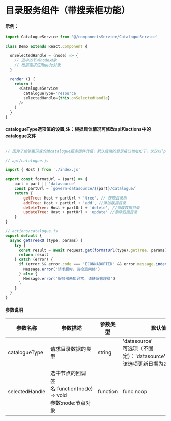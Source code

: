 # 目录服务组件（带搜索框功能）

#### 示例：

```js
import CatalogueService from '@/componentsService/CatalogueService'

class Demo extends React.Component {

  onSelectedHandle = (node) => {
    // 选中的节点node对象
    // 根据需求应用node对象
  }

  render () {
  	return (
      <CatalogueService
        catalogueType='resource'
        selectedHandle={this.onSelectedHandle}
      />
  	)
  }
}
```

#### catalogueType选项值的设置,注：根据具体情况可修改api和actions中的catalogue文件

```js

// 因为了能够更渐变的给catalogue服务组件传值，默认后端的目录接口地址如下，仅仅以‘part’作为唯一区分

// api/catalogue.js

import { Host } from './index.js'

export const formatUrl = (part) => {
	part = part || 'datasource'
	const partUrl = `govern-datasource/${part}/catalogue/`
	return {
		getTree: Host + partUrl + 'tree', // 获取目录树
		addTree: Host + partUrl + 'add', //添加数据目录
		deleteTree: Host + partUrl + 'delete', //修改数据目录
		updateTree: Host + partUrl + 'update' //删除数据目录
	}
}

// actions/catalogue.js
export default {
  async getTreeRQ (type, params) {
    try {
      const result = await request.get(formatUrl(type).getTree, params)
      return result
    } catch (error) {
      if (error && error.code === 'ECONNABORTED' && error.message.indexOf('timeout') !== -1) {
        Message.error('请求超时，请检查网络')
      } else {
        Message.error('服务器未知异常，请联系管理员')
      }
    }
  }
}

```


#### 参数说明

|  参数名称  | 参数描述 | 参数类型 | 默认值 |
|  ----  | ----  | ----  | ----  |
|  catalogueType  | 请求目录数据的类型 | string | 'datasource' <br/> 可选项（不固定）：'datasource'、'resource' <br/> 该选项更新日期为2020.08.10 |
|  selectedHandle  | 选中节点的回调 <br/> 签名:function(node) => void <br/> 参数:node:节点对象 | function | func.noop |
